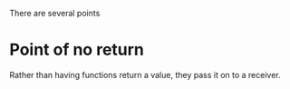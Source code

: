 There are several points

# Point of no return

Rather than having functions return a value, they pass it on to a receiver.
